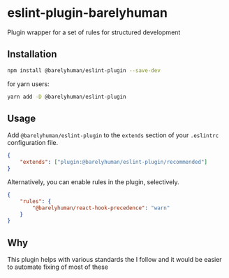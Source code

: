# eslint-plugin-barelyhuman

Plugin wrapper for a set of rules for structured development

## Installation

```bash
npm install @barelyhuman/eslint-plugin --save-dev
```

for yarn users:

```bash
yarn add -D @barelyhuman/eslint-plugin

```

## Usage

Add `@barelyhuman/eslint-plugin` to the `extends` section of your `.eslintrc` configuration file.

```json
{
	"extends": ["plugin:@barelyhuman/eslint-plugin/recommended"]
}
```

Alternatively, you can enable rules in the plugin, selectively.

```json
{
	"rules": {
		"@barelyhuman/react-hook-precedence": "warn"
	}
}
```

## Why

This plugin helps with various standards the I follow and it would be easier to automate fixing of most of these
